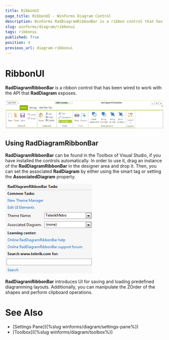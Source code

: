 ```yaml
---
title: RibbonUI
page_title: RibbonUI - WinForms Diagram Control
description: WinForms RadDiagramRibbonBar is a ribbon control that has been wired to work with the API that   Diagram exposes.
slug: winforms/diagram/ribbonui
tags: ribbonui
published: True
position: 4
previous_url: diagram-ribbonui
---
```


# RibbonUI

__RadDiagramRibbonBar__ is a ribbon control that has been wired to work with the API that  __RadDiagram__ exposes.
      
![diagram-ribbonUI 001](images/diagram-ribbonUI001.png)

## Using RadDiagramRibbonBar

__RadDiagramRibbonBar__ can be found in the Toolbox of Visual Studio, if you have installed the controls automatically. In order to use it, drag an instance of the __RadDiagramRibbonBar__ in the designer area and drop it. Then, you can set the associated __RadDiagram__ by either using the smart tag or setting the __AssociatedDiagram__ property.

![diagram-ribbonUI 002](images/diagram-ribbonUI002.png)

__RadDiagramRibbonBar__ introduces UI for saving and loading predefined diagramming layouts. Additionally, you can manipulate the ZOrder of the shapes and perform clipboard operations.
        
# See Also
 
* [Settings Pane]({%slug winforms/diagram/settings-pane%})	
* [Toolbox]({%slug winforms/diagram/toolbox%})